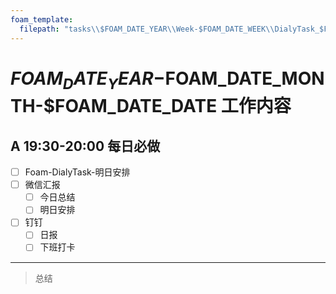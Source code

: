 ```yaml
---
foam_template:
  filepath: "tasks\\$FOAM_DATE_YEAR\\Week-$FOAM_DATE_WEEK\\DialyTask_$FOAM_DATE_YEAR-$FOAM_DATE_MONTH-$FOAM_DATE_DATE.md"
---
```

# $FOAM_DATE_YEAR-$FOAM_DATE_MONTH-$FOAM_DATE_DATE 工作内容

## A 19:30-20:00 每日必做

- [ ] Foam-DialyTask-明日安排
- [ ] 微信汇报
  - [ ] 今日总结
  - [ ] 明日安排
- [ ] 钉钉
  - [ ] 日报
  - [ ] 下班打卡

---

> 总结
